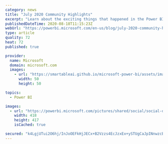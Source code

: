 ```yaml
---
category: news
title: "July 2020 Community Highlights"
excerpt: "Learn about the exciting things that happened in the Power BI Community in July."
publishedDateTime: 2020-08-18T11:15:23Z
webUrl: "https://powerbi.microsoft.com/en-us/blog/july-2020-community-highlights/"
type: article
quality: 72
heat: 72
published: true

provider:
  name: Microsoft
  domain: microsoft.com
  images:
    - url: "https://smartableai.github.io/microsoft-power-bi/assets/images/organizations/microsoft.com-50x50.jpg"
      width: 50
      height: 50

topics:
  - Power BI

images:
  - url: "https://powerbi.microsoft.com/pictures/shared/social/social-default-image.png"
    width: 418
    height: 417
    isCached: true

secured: "k4LgjUTui2O6hj/InJoOEFkHjJECx+B2Vzzs4EcJzxEx+ySTUgCaJpINnwzcBaJDhiTvnrqNyMwSP9FFQB9y90OWEH4Zm2f+0ARHOkn4e+PcAvzDiH+UHsUIhIN9KW9bzPDnB2rZGWQ/LmMaj/sgrDT7rxEJrZVMKoS7w5gVgk+uAPQp6dKzuXUDj5JLMbCdKmyUMOeMNogdld6wfU6pyA1gEjcWNdjiqerEzX84/Phjyjqs92VUtm1ulinYs/GfI8WkUe4ZQQQ2X/Kp+GXs0ffzALX1baM5aj0ZZfIkyJFaeze9XBf+jOkBZ1/sPtM2fHoHLfYwY/RLIUiGRSmtcQ==;k3ZCUI8s/5XDBINGlalMsQ=="
---
```


